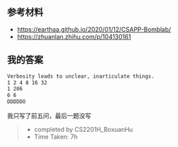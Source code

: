 ## 参考材料
- https://earthaa.github.io/2020/01/12/CSAPP-Bomblab/
- https://zhuanlan.zhihu.com/p/104130161

## 我的答案
```txt
Verbosity leads to unclear, inarticulate things.
1 2 4 8 16 32
1 206
6 6
DDDDDO

```
我只写了前五问，最后一题没写


>- completed by CS2201H_BoxuanHu
>- Time Taken: 7h